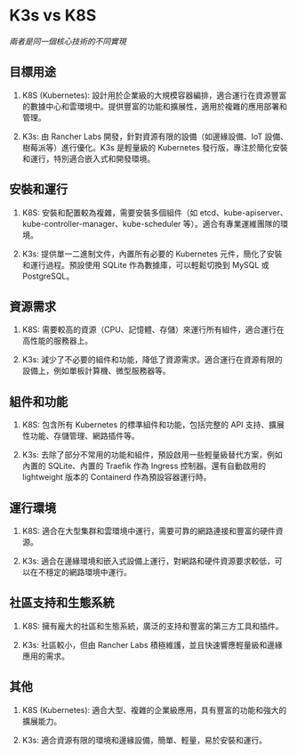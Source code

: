 # K3s vs K8S 

_兩者是同一個核心技術的不同實現_

## 目標用途

1. K8S (Kubernetes): 設計用於企業級的大規模容器編排，適合運行在資源豐富的數據中心和雲環境中。提供豐富的功能和擴展性，適用於複雜的應用部署和管理。

2. K3s: 由 Rancher Labs 開發，針對資源有限的設備（如邊緣設備、IoT 設備、樹莓派等）進行優化。K3s 是輕量級的 Kubernetes 發行版，專注於簡化安裝和運行，特別適合嵌入式和開發環境。

## 安裝和運行

1. K8S: 安裝和配置較為複雜，需要安裝多個組件（如 etcd、kube-apiserver、kube-controller-manager、kube-scheduler 等）。適合有專業運維團隊的環境。

2. K3s: 提供單一二進制文件，內置所有必要的 Kubernetes 元件，簡化了安裝和運行過程。預設使用 SQLite 作為數據庫，可以輕鬆切換到 MySQL 或 PostgreSQL。

## 資源需求

1. K8S: 需要較高的資源（CPU、記憶體、存儲）來運行所有組件，適合運行在高性能的服務器上。

2. K3s: 減少了不必要的組件和功能，降低了資源需求。適合運行在資源有限的設備上，例如單板計算機、微型服務器等。

## 組件和功能

1. K8S: 包含所有 Kubernetes 的標準組件和功能，包括完整的 API 支持、擴展性功能、存儲管理、網路插件等。

2. K3s: 去除了部分不常用的功能和組件，預設啟用一些輕量級替代方案，例如內置的 SQLite、內置的 Traefik 作為 Ingress 控制器。還有自動啟用的 lightweight 版本的 Containerd 作為預設容器運行時。

## 運行環境

1. K8S: 適合在大型集群和雲環境中運行，需要可靠的網路連接和豐富的硬件資源。

2. K3s: 適合在邊緣環境和嵌入式設備上運行，對網路和硬件資源要求較低，可以在不穩定的網路環境中運行。

## 社區支持和生態系統

1. K8S: 擁有龐大的社區和生態系統，廣泛的支持和豐富的第三方工具和插件。

2. K3s: 社區較小，但由 Rancher Labs 積極維護，並且快速響應輕量級和邊緣應用的需求。

## 其他

1. K8S (Kubernetes): 適合大型、複雜的企業級應用，具有豐富的功能和強大的擴展能力。

2. K3s: 適合資源有限的環境和邊緣設備，簡單、輕量，易於安裝和運行。

